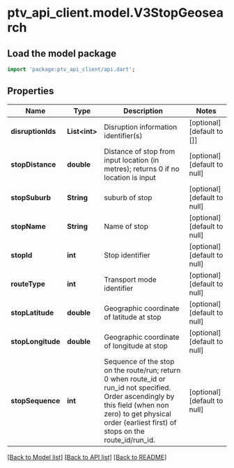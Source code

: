 # ptv_api_client.model.V3StopGeosearch

## Load the model package
```dart
import 'package:ptv_api_client/api.dart';
```

## Properties
Name | Type | Description | Notes
------------ | ------------- | ------------- | -------------
**disruptionIds** | **List&lt;int&gt;** | Disruption information identifier(s) | [optional] [default to []]
**stopDistance** | **double** | Distance of stop from input location (in metres); returns 0 if no location is input | [optional] [default to null]
**stopSuburb** | **String** | suburb of stop | [optional] [default to null]
**stopName** | **String** | Name of stop | [optional] [default to null]
**stopId** | **int** | Stop identifier | [optional] [default to null]
**routeType** | **int** | Transport mode identifier | [optional] [default to null]
**stopLatitude** | **double** | Geographic coordinate of latitude at stop | [optional] [default to null]
**stopLongitude** | **double** | Geographic coordinate of longitude at stop | [optional] [default to null]
**stopSequence** | **int** | Sequence of the stop on the route/run; return 0 when route_id or run_id not specified. Order ascendingly by this field (when non zero) to get physical order (earliest first) of stops on the route_id/run_id. | [optional] [default to null]

[[Back to Model list]](../README.md#documentation-for-models) [[Back to API list]](../README.md#documentation-for-api-endpoints) [[Back to README]](../README.md)


